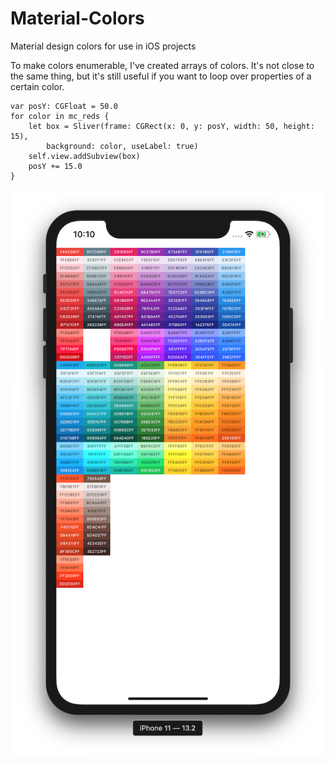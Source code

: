 # Material-Colors
Material design colors for use in iOS projects

To make colors enumerable, I've created arrays of colors. It's not close to the same thing, but it's still useful if you want to loop over properties of a certain color. 

    var posY: CGFloat = 50.0
    for color in mc_reds {
        let box = Sliver(frame: CGRect(x: 0, y: posY, width: 50, height: 15), 
            background: color, useLabel: true)
        self.view.addSubview(box)
        posY += 15.0
    }

![application preview](iphone.png)
